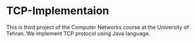 # TCP-Implementaion

This is third project of the Computer Networks course at the University of Tehran. We implement TCP protocol using Java language.
